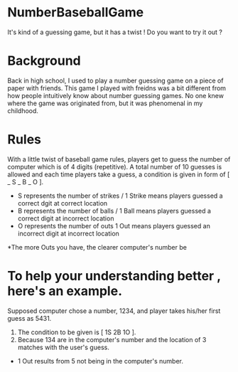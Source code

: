 # NumberBaseballGame
It's kind of a guessing game, but it has a twist ! Do you want to try it out ?

# Background
Back in high school, I used to play a number guessing game on a piece of paper with friends. This game I played with freidns was a bit different from how people intuitively know about number guessing games. No one knew where the game was originated from, but it was phenomenal in my childhood.

# Rules
With a little twist of baseball game rules, players get to guess the number of computer which is of 4 digits (repetitive). A total number of 10 guesses is allowed and each time players take a guess, a condition is given in form of [ _ S _ B _ O ].
- S represents the number of strikes / 1 Strike means players guessed a correct dgit at correct location
- B represents the number of balls / 1 Ball means players guessed a correct digit at incorrect location 
- O represents the number of outs 1 Out means players guessed an incorrect digit at incorrect location

*The more Outs you have, the clearer computer's number be

# To help your understanding better , here's an example.
Supposed computer chose a number, 1234, and player takes his/her first guess as 5431. 
1. The condition to be given is [ 1S 2B 1O ]. 
2. Because 134 are in the computer's number and the location of 3 matches with the user's guess. 
 - 1 Out results from 5 not being in the computer's number.
